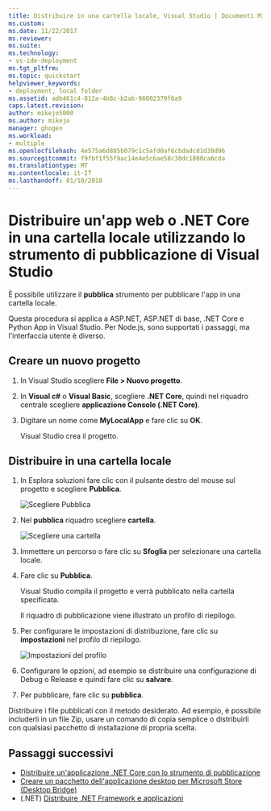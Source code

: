 ```yaml
---
title: Distribuire in una cartella locale, Visual Studio | Documenti Microsoft
ms.custom: 
ms.date: 11/22/2017
ms.reviewer: 
ms.suite: 
ms.technology:
- vs-ide-deployment
ms.tgt_pltfrm: 
ms.topic: quickstart
helpviewer_keywords:
- deployment, local folder
ms.assetid: adb461c4-812a-4b8c-b2ab-96002379f6a9
caps.latest.revision: 
author: mikejo5000
ms.author: mikejo
manager: ghogen
ms.workload:
- multiple
ms.openlocfilehash: 4e575a6d885b079c1c5afd0af6cbdadcd1d38d96
ms.sourcegitcommit: f9fbf1f55f9ac14e4e5c6ae58c30dc1800ca6cda
ms.translationtype: MT
ms.contentlocale: it-IT
ms.lasthandoff: 01/10/2018
---
```

# <a name="deploy-a-web-app-or-net-core-app-to-a-local-folder-using-the-visual-studio-publish-tool"></a>Distribuire un'app web o .NET Core in una cartella locale utilizzando lo strumento di pubblicazione di Visual Studio

È possibile utilizzare il **pubblica** strumento per pubblicare l'app in una cartella locale. 

Questa procedura si applica a ASP.NET, ASP.NET di base, .NET Core e Python App in Visual Studio. Per Node.js, sono supportati i passaggi, ma l'interfaccia utente è diverso.

## <a name="create-a-new-project"></a>Creare un nuovo progetto 

1. In Visual Studio scegliere **File > Nuovo progetto**.

1. In **Visual c#** o **Visual Basic**, scegliere **.NET Core**, quindi nel riquadro centrale scegliere **applicazione Console (.NET Core)**.

1. Digitare un nome come **MyLocalApp** e fare clic su **OK**.

    Visual Studio crea il progetto.

## <a name="deploy-to-a-local-folder"></a>Distribuire in una cartella locale

1. In Esplora soluzioni fare clic con il pulsante destro del mouse sul progetto e scegliere **Pubblica**.

    ![Scegliere Pubblica](../deployment/media/quickstart-publish.png "scegliere pubblica")

1. Nel **pubblica** riquadro scegliere **cartella**.

    ![Scegliere una cartella](../deployment/media/quickstart-publish-folder.png "scegliere cartella")

1. Immettere un percorso o fare clic su **Sfoglia** per selezionare una cartella locale.

1. Fare clic su **Pubblica**.

    Visual Studio compila il progetto e verrà pubblicato nella cartella specificata.

    Il riquadro di pubblicazione viene illustrato un profilo di riepilogo.

1. Per configurare le impostazioni di distribuzione, fare clic su **impostazioni** nel profilo di riepilogo.

    ![Impostazioni del profilo](../deployment/media/quickstart-profile-settings.png "impostazioni del profilo") 

1. Configurare le opzioni, ad esempio se distribuire una configurazione di Debug o Release e quindi fare clic su **salvare**.

1. Per pubblicare, fare clic su **pubblica**.

Distribuire i file pubblicati con il metodo desiderato. Ad esempio, è possibile includerli in un file Zip, usare un comando di copia semplice o distribuirli con qualsiasi pacchetto di installazione di propria scelta.

## <a name="next-steps"></a>Passaggi successivi

- [Distribuire un'applicazione .NET Core con lo strumento di pubblicazione](/dotnet/core/deploying/deploy-with-vs)
- [Creare un pacchetto dell'applicazione desktop per Microsoft Store (Desktop Bridge)](/windows/uwp/porting/desktop-to-uwp-packaging-dot-net)
- (.NET) [Distribuire .NET Framework e applicazioni](/dotnet/framework/deployment/)
